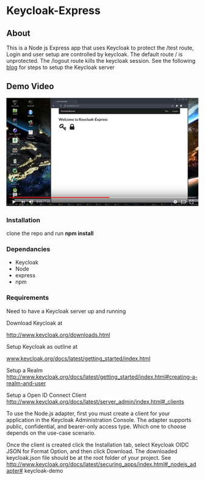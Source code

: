 
# Keycloak-Express

## About
This is a Node js Express app that uses Keycloak to protect the /test route, 
Login and user setup are controlled by keycloak. The default route / is unprotected. 
The /logout route kills the keycloak session. See the following [blog](https://codeburst.io/keycloak-and-express-7c71693d507a)
for steps to setup the Keycloak server

## Demo Video

[![ScreenShot](./keycloak-setup.jpg)](https://youtu.be/VAzI7f3pxec)

### Installation

clone the repo and run **npm install**

### Dependancies 
- Keycloak
- Node
- express
- npm 

### Requirements 
Need to have a Keycloak server up and running

Download Keycloak at 

http://www.keycloak.org/downloads.html

Setup Keycloak as outline at 

www.keycloak.org/docs/latest/getting_started/index.html

Setup a Realm
http://www.keycloak.org/docs/latest/getting_started/index.html#creating-a-realm-and-user

Setup a Open ID Connect Client
http://www.keycloak.org/docs/latest/server_admin/index.html#_clients

To use the Node.js adapter, first you must create a client for your application in the Keycloak Administration Console. The adapter supports public, confidential, and bearer-only access type. Which one to choose depends on the use-case scenario.

Once the client is created click the Installation tab, select Keycloak OIDC JSON for Format Option, and then click Download. The downloaded keycloak.json file should be at the root folder of your project.
See 
http://www.keycloak.org/docs/latest/securing_apps/index.html#_nodejs_adapter# keycloak-demo
